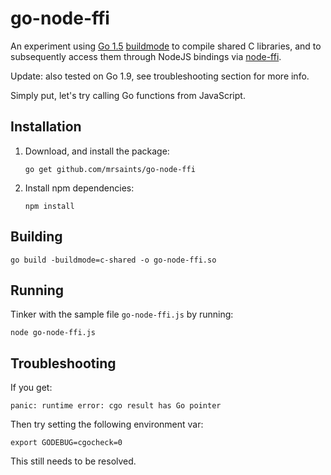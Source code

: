 # go-node-ffi

An experiment using [Go 1.5](https://blog.golang.org/go1.5) [buildmode](https://golang.org/s/execmodes) to compile shared C libraries, and to subsequently access them through NodeJS bindings via [node-ffi](https://github.com/node-ffi/node-ffi).

Update: also tested on Go 1.9, see troubleshooting section for more info.

Simply put, let's try calling Go functions from JavaScript.


## Installation

1. Download, and install the package:

    ```shell
    go get github.com/mrsaints/go-node-ffi
    ```

2. Install npm dependencies:

    ```shell
    npm install
    ```


## Building

```shell
go build -buildmode=c-shared -o go-node-ffi.so
```


## Running

Tinker with the sample file `go-node-ffi.js` by running:

```shell
node go-node-ffi.js
```

## Troubleshooting

If you get:

```
panic: runtime error: cgo result has Go pointer
```

Then try setting the following environment var:

```
export GODEBUG=cgocheck=0
```

This still needs to be resolved.
